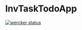 # InvTaskTodoApp

[![wercker status](https://app.wercker.com/status/f3fe255b100cc6edfc6e4f058ec92a75/s/master "wercker status")](https://app.wercker.com/project/byKey/f3fe255b100cc6edfc6e4f058ec92a75)

